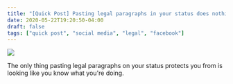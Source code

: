 ```yaml
---
title: "[Quick Post] Pasting legal paragraphs in your status does nothing"
date: 2020-05-22T19:20:50-04:00
draft: false
tags: ["quick post", "social media", "legal", "facebook"]
---
```


![](/images/QP-2020-05-22.png)

The only thing pasting legal paragraphs on your status protects you from is looking like you know what you're doing.
